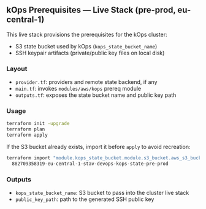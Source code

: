 ## kOps Prerequisites — Live Stack (pre-prod, eu-central-1)

This live stack provisions the prerequisites for the kOps cluster:
- S3 state bucket used by kOps (`kops_state_bucket_name`)
- SSH keypair artifacts (private/public key files on local disk)

### Layout
- `provider.tf`: providers and remote state backend, if any
- `main.tf`: invokes `modules/aws/kops` prereq module
- `outputs.tf`: exposes the state bucket name and public key path

### Usage
```bash
terraform init -upgrade
terraform plan
terraform apply
```

If the S3 bucket already exists, import it before `apply` to avoid recreation:
```bash
terraform import "module.kops_state_bucket.module.s3_bucket.aws_s3_bucket.this[0]" \
  882709358319-eu-central-1-stav-devops-kops-state-pre-prod
```

### Outputs
- `kops_state_bucket_name`: S3 bucket to pass into the cluster live stack
- `public_key_path`: path to the generated SSH public key


